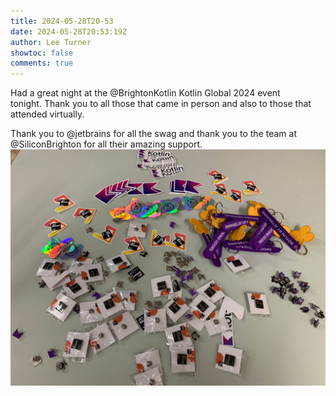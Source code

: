 ```yaml
---
title: 2024-05-28T20-53
date: 2024-05-28T20:53:19Z
author: Lee Turner
showtoc: false
comments: true
---
```


Had a great night at the @BrightonKotlin Kotlin Global 2024 event tonight. Thank you to all those that came in person and also to those that attended virtually.

Thank you to @jetbrains for all the swag and thank you to the team at @SiliconBrighton for all their amazing support. ![](/img/x//1795558997765808234-GOsbWeMXMAEwBdJ.jpg)

